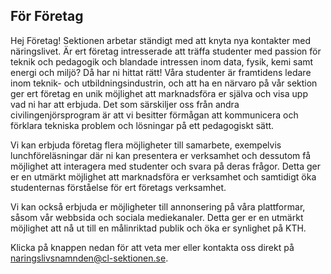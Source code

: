 ## För Företag

Hej Företag! Sektionen arbetar ständigt med att knyta nya kontakter med näringslivet. Är ert företag intresserade att träffa studenter med passion för teknik och pedagogik och blandade intressen inom data, fysik, kemi samt energi och miljö? Då har ni hittat rätt! Våra studenter är framtidens ledare inom teknik- och utbildningsindustrin, och att ha en närvaro på vår sektion ger ert företag en unik möjlighet att marknadsföra er själva och visa upp vad ni har att erbjuda. Det som särskiljer oss från andra civilingenjörsprogram är att vi besitter förmågan att kommunicera och förklara tekniska problem och lösningar på ett pedagogiskt sätt.

Vi kan erbjuda företag flera möjligheter till samarbete, exempelvis lunchföreläsningar där ni kan presentera er verksamhet och dessutom få möjlighet att interagera med studenter och svara på deras frågor. Detta ger er en utmärkt möjlighet att marknadsföra er verksamhet och samtidigt öka studenternas förståelse för ert företags verksamhet.

Vi kan också erbjuda er möjligheter till annonsering på våra plattformar, såsom vår webbsida och sociala mediekanaler. Detta ger er en utmärkt möjlighet att nå ut till en målinriktad publik och öka er synlighet på KTH.

Klicka på knappen nedan för att veta mer eller kontakta oss direkt på naringslivsnamnden@cl-sektionen.se.